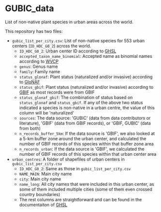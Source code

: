 # GUBIC_data
List of non-native plant species in urban areas across the world.

This repository has two files:

- `gubic_list_per_city.csv`: List of non-native species for 553 urban centers (`ID_HDC_G0_2`) across the world.
    -  `ID_HDC_G0_2`: Urban center ID according to [GHSL](https://human-settlement.emergency.copernicus.eu/ghs_stat_ucdb2015mt_r2019a.php)
    -  `accepted_taxon_name_binomial`: Accepted name as binomial names according to [WVCP](https://powo.science.kew.org/about-wcvp)
    -  `genus`: Genus name
    -  `family`: Family name
    -  `status_glonaf`: Plant status (naturalized and/or invasive) according to [GloNAF](https://glonaf.org/)
    -  `status_gbif`: Plant status (naturalized and/or invasive) according to [GBIF](https://www.gbif.org/) as most records were from GBIF
    -  `status_glonaf_gbif`: The combination of status based on `status_glonaf` and `status_gbif`. If any of the above two status indicated a species is non-native in a urban centre, the value of this column will be 'naturalized'
    -  `sources`: The data source: 'GUBIC' (data from data contributors or literature), 'GBIF' (data from GBIF records), or 'GBIF, GUBIC' (data from both)
    -  `n_records_buffer_5km`: If the data source is 'GBIF', we also looked at a 5-km buffer zone around the urban center, and calculated the number of GBIF records of this species within that buffer zone area
    -  `n_records_urban`: If the data source is 'GBIF', we calculated the number of GBIF records of this species within that urban center area
- `urban_centres`: A folder of shapefiles of urban centers in `gubic_list_per_city.csv`
    -  `ID_HDC_G0_2`: Same as those in `gubic_list_per_city.csv`
    -  `NAME_MAIN`: Main city name
    -  `city`: Main city name
    -  `name_long`: All city names that were included in this urban center, as some of them included multiple cities (some of them even crossed country boundaries)
    -  The rest columns are straightforward and can be found in the documentaiton of [GHSL](https://human-settlement.emergency.copernicus.eu/ghs_stat_ucdb2015mt_r2019a.php)
